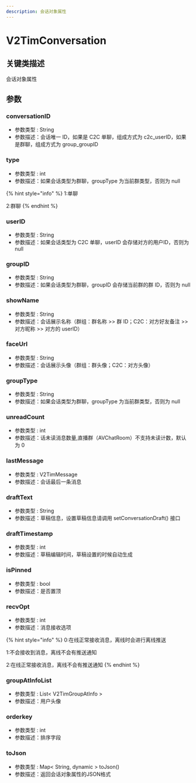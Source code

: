 ```yaml
---
description: 会话对象属性
---
```


# V2TimConversation

## 关键类描述

会话对象属性

## 参数

### conversationID

* 参数类型 : String
* 参数描述：会话唯一 ID，如果是 C2C 单聊，组成方式为 c2c\_userID，如果是群聊，组成方式为 group\_groupID

### type

* 参数类型 : int
* 参数描述：如果会话类型为群聊，groupType 为当前群类型，否则为 null

{% hint style="info" %}
1:单聊

2:群聊
{% endhint %}

### userID

* 参数类型 : String
* 参数描述：如果会话类型为 C2C 单聊，userID 会存储对方的用户ID，否则为 null

### groupID

* 参数类型 : String
* 参数描述：如果会话类型为群聊，groupID 会存储当前群的群 ID，否则为 null

### showName

* 参数类型 : String
* 参数描述：会话展示名称（群组：群名称 >> 群 ID；C2C：对方好友备注 >> 对方昵称 >> 对方的 userID）

### faceUrl

* 参数类型 : String
* 参数描述：会话展示头像（群组：群头像；C2C：对方头像）

### groupType

* 参数类型 : String
* 参数描述：如果会话类型为群聊，groupType 为当前群类型，否则为 null

### unreadCount

* 参数类型 : int
* 参数描述：话未读消息数量,直播群（AVChatRoom）不支持未读计数，默认为 0

### lastMessage

* 参数类型 : V2TimMessage
* 参数描述：会话最后一条消息

### draftText

* 参数类型 : String
* 参数描述：草稿信息，设置草稿信息请调用 setConversationDraft() 接口

### draftTimestamp

* 参数类型 : int
* 参数描述：草稿编辑时间，草稿设置的时候自动生成

### isPinned

* 参数类型 : bool
* 参数描述：是否置顶

### recvOpt

* 参数类型 : int
* 参数描述：消息接收选项

{% hint style="info" %}
0:在线正常接收消息，离线时会进行离线推送

1:不会接收到消息，离线不会有推送通知

2:在线正常接收消息，离线不会有推送通知
{% endhint %}

### groupAtInfoList

* 参数类型 : List< V2TimGroupAtInfo >
* 参数描述：用户头像

### orderkey

* 参数类型 : int
* 参数描述：排序字段

### toJson

* 参数类型 : Map< String, dynamic > toJson()
* 参数描述：返回会话对象属性的JSON格式
